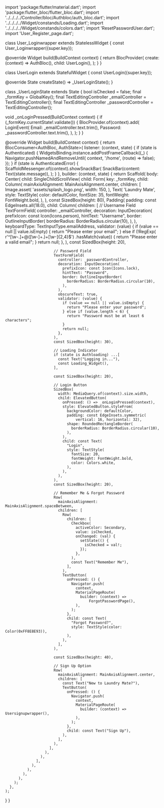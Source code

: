 import 'package:flutter/material.dart';
import 'package:flutter_bloc/flutter_bloc.dart';
import '../../../../Controller/bloc/Authbloc/auth_bloc.dart';
import '../../../../Widget/constands/Loading.dart';
import '../../../../Widget/constands/colors.dart';
import 'ResetPasswordUser.dart';
import 'User_Register_page.dart';

class User_Loginwrapper extends StatelessWidget {
  const User_Loginwrapper({super.key});

  @override
  Widget build(BuildContext context) {
    return BlocProvider(
      create: (context) => AuthBloc(),
      child: UserLogin(),
    );
  }
}

class UserLogin extends StatefulWidget {
  const UserLogin({super.key});

  @override
  State<UserLogin> createState() => _UserLoginState();
}

class _UserLoginState extends State<UserLogin> {
  bool isChecked = false;
  final _formKey = GlobalKey<FormState>();
  final TextEditingController _emailController = TextEditingController();
  final TextEditingController _passwordController = TextEditingController();

  void _onLoginPressed(BuildContext context) {
    if (_formKey.currentState!.validate()) {
      BlocProvider.of<AuthBloc>(context).add(
        LoginEvent(
          Email: _emailController.text.trim(),
          Password: _passwordController.text.trim(),
        ),
      );
    }
  }

  @override
  Widget build(BuildContext context) {
    return BlocConsumer<AuthBloc, AuthState>(
      listener: (context, state) {
        if (state is Authenticated) {
          WidgetsBinding.instance.addPostFrameCallback((_) {
            Navigator.pushNamedAndRemoveUntil(
                context, '/home', (route) => false);
          });
        }
        if (state is AuthenticatedError) {
          ScaffoldMessenger.of(context).showSnackBar(
            SnackBar(content: Text(state.message)),
          );
        }
      },
      builder: (context, state) {
        return Scaffold(
          body: Center(
            child: SingleChildScrollView(
              child: Form(
                key: _formKey,
                child: Column(
                  mainAxisAlignment: MainAxisAlignment.center,
                  children: [
                    Image.asset(
                      'assets/splash_logo.png',
                      width: 150,
                    ),
                    Text(
                      'Laundry Mate',
                      style: TextStyle(
                        color: defaultColor,
                        fontSize: 35,
                        fontWeight: FontWeight.bold,
                      ),
                    ),
                    const SizedBox(height: 80),
                    Padding(
                      padding: const EdgeInsets.all(18.0),
                      child: Column(
                        children: [
                          // Username Field
                          TextFormField(
                            controller: _emailController,
                            decoration: InputDecoration(
                              prefixIcon: const Icon(Icons.person),
                              hintText: "Username",
                              border: OutlineInputBorder(
                                borderRadius: BorderRadius.circular(10),
                              ),
                            ),
                            keyboardType: TextInputType.emailAddress,
                            validator: (value) {
                              if (value == null || value.isEmpty) {
                                return "Please enter your email";
                              } else if (!RegExp(
                                  r'^[\w-\.]+@([\w-]+\.)+[\w-]{2,4}$')
                                  .hasMatch(value)) {
                                return "Please enter a valid email";
                              }
                              return null;
                            },
                          ),
                          const SizedBox(height: 20),

                          // Password Field
                          TextFormField(
                            controller: _passwordController,
                            decoration: InputDecoration(
                              prefixIcon: const Icon(Icons.lock),
                              hintText: "Password",
                              border: OutlineInputBorder(
                                borderRadius: BorderRadius.circular(10),
                              ),
                            ),
                            obscureText: true,
                            validator: (value) {
                              if (value == null || value.isEmpty) {
                                return "Please enter your password";
                              } else if (value.length < 6) {
                                return "Password must be at least 6 characters";
                              }
                              return null;
                            },
                          ),
                          const SizedBox(height: 30),

                          // Loading Indicator
                          if (state is Authloading) ...[
                            const Text("Logging in..."),
                            const Loading_Widget(),
                          ],

                          const SizedBox(height: 20),

                          // Login Button
                          SizedBox(
                            width: MediaQuery.of(context).size.width,
                            child: ElevatedButton(
                              onPressed: () => _onLoginPressed(context),
                              style: ElevatedButton.styleFrom(
                                backgroundColor: defaultColor,
                                padding: const EdgeInsets.symmetric(
                                    vertical: 16, horizontal: 32),
                                shape: RoundedRectangleBorder(
                                  borderRadius: BorderRadius.circular(10),
                                ),
                              ),
                              child: const Text(
                                "Login",
                                style: TextStyle(
                                  fontSize: 20,
                                  fontWeight: FontWeight.bold,
                                  color: Colors.white,
                                ),
                              ),
                            ),
                          ),
                          const SizedBox(height: 20),

                          // Remember Me & Forgot Password
                          Row(
                            mainAxisAlignment: MainAxisAlignment.spaceBetween,
                            children: [
                              Row(
                                children: [
                                  Checkbox(
                                    activeColor: Secondary,
                                    value: isChecked,
                                    onChanged: (val) {
                                      setState(() {
                                        isChecked = val!;
                                      });
                                    },
                                  ),
                                  const Text("Remember Me"),
                                ],
                              ),
                              TextButton(
                                onPressed: () {
                                  Navigator.push(
                                    context,
                                    MaterialPageRoute(
                                      builder: (context) =>
                                          ForgotPasswordPage(),
                                    ),
                                  );
                                },
                                child: const Text(
                                  "Forgot Password?",
                                  style: TextStyle(color: Color(0xFF8E8E93)),
                                ),
                              ),
                            ],
                          ),

                          const SizedBox(height: 40),

                          // Sign Up Option
                          Row(
                            mainAxisAlignment: MainAxisAlignment.center,
                            children: [
                              const Text("New to Laundry Mate?"),
                              TextButton(
                                onPressed: () {
                                  Navigator.push(
                                    context,
                                    MaterialPageRoute(
                                      builder: (context) => Usersignupwrapper(),
                                    ),
                                  );
                                },
                                child: const Text("Sign Up"),
                              ),
                            ],
                          ),
                        ],
                      ),
                    ),
                  ],
                ),
              ),
            ),
          ),
        );
      },
    );
  }
}
